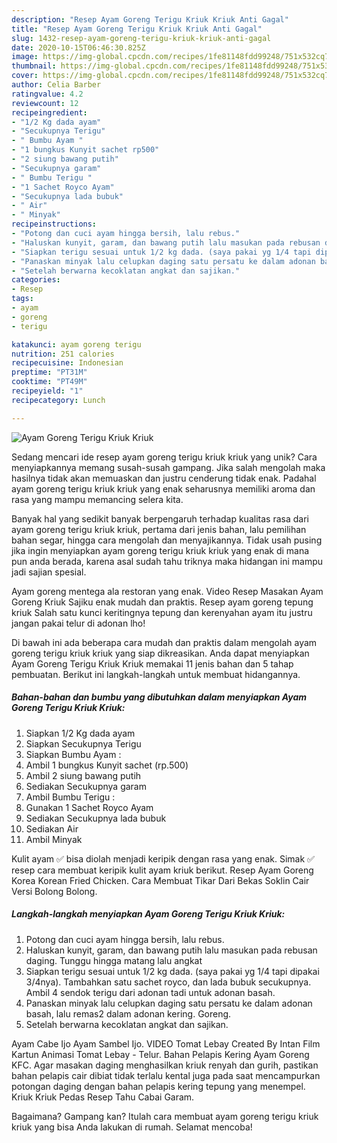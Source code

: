 ```yaml
---
description: "Resep Ayam Goreng Terigu Kriuk Kriuk Anti Gagal"
title: "Resep Ayam Goreng Terigu Kriuk Kriuk Anti Gagal"
slug: 1432-resep-ayam-goreng-terigu-kriuk-kriuk-anti-gagal
date: 2020-10-15T06:46:30.825Z
image: https://img-global.cpcdn.com/recipes/1fe81148fdd99248/751x532cq70/ayam-goreng-terigu-kriuk-kriuk-foto-resep-utama.jpg
thumbnail: https://img-global.cpcdn.com/recipes/1fe81148fdd99248/751x532cq70/ayam-goreng-terigu-kriuk-kriuk-foto-resep-utama.jpg
cover: https://img-global.cpcdn.com/recipes/1fe81148fdd99248/751x532cq70/ayam-goreng-terigu-kriuk-kriuk-foto-resep-utama.jpg
author: Celia Barber
ratingvalue: 4.2
reviewcount: 12
recipeingredient:
- "1/2 Kg dada ayam"
- "Secukupnya Terigu"
- " Bumbu Ayam "
- "1 bungkus Kunyit sachet rp500"
- "2 siung bawang putih"
- "Secukupnya garam"
- " Bumbu Terigu "
- "1 Sachet Royco Ayam"
- "Secukupnya lada bubuk"
- " Air"
- " Minyak"
recipeinstructions:
- "Potong dan cuci ayam hingga bersih, lalu rebus."
- "Haluskan kunyit, garam, dan bawang putih lalu masukan pada rebusan daging. Tunggu hingga matang lalu angkat"
- "Siapkan terigu sesuai untuk 1/2 kg dada. (saya pakai yg 1/4 tapi dipakai 3/4nya). Tambahkan satu sachet royco, dan lada bubuk secukupnya. Ambil 4 sendok terigu dari adonan tadi untuk adonan basah."
- "Panaskan minyak lalu celupkan daging satu persatu ke dalam adonan basah, lalu remas2 dalam adonan kering. Goreng."
- "Setelah berwarna kecoklatan angkat dan sajikan."
categories:
- Resep
tags:
- ayam
- goreng
- terigu

katakunci: ayam goreng terigu 
nutrition: 251 calories
recipecuisine: Indonesian
preptime: "PT31M"
cooktime: "PT49M"
recipeyield: "1"
recipecategory: Lunch

---
```



![Ayam Goreng Terigu Kriuk Kriuk](https://img-global.cpcdn.com/recipes/1fe81148fdd99248/751x532cq70/ayam-goreng-terigu-kriuk-kriuk-foto-resep-utama.jpg)

Sedang mencari ide resep ayam goreng terigu kriuk kriuk yang unik? Cara menyiapkannya memang susah-susah gampang. Jika salah mengolah maka hasilnya tidak akan memuaskan dan justru cenderung tidak enak. Padahal ayam goreng terigu kriuk kriuk yang enak seharusnya memiliki aroma dan rasa yang mampu memancing selera kita.

Banyak hal yang sedikit banyak berpengaruh terhadap kualitas rasa dari ayam goreng terigu kriuk kriuk, pertama dari jenis bahan, lalu pemilihan bahan segar, hingga cara mengolah dan menyajikannya. Tidak usah pusing jika ingin menyiapkan ayam goreng terigu kriuk kriuk yang enak di mana pun anda berada, karena asal sudah tahu triknya maka hidangan ini mampu jadi sajian spesial.

Ayam goreng mentega ala restoran yang enak. Video Resep Masakan Ayam Goreng Kriuk Sajiku enak mudah dan praktis. Resep ayam goreng tepung kriuk Salah satu kunci keritingnya tepung dan kerenyahan ayam itu justru jangan pakai telur di adonan lho!


Di bawah ini ada beberapa cara mudah dan praktis dalam mengolah ayam goreng terigu kriuk kriuk yang siap dikreasikan. Anda dapat menyiapkan Ayam Goreng Terigu Kriuk Kriuk memakai 11 jenis bahan dan 5 tahap pembuatan. Berikut ini langkah-langkah untuk membuat hidangannya.

<!--inarticleads1-->

##### Bahan-bahan dan bumbu yang dibutuhkan dalam menyiapkan Ayam Goreng Terigu Kriuk Kriuk:

1. Siapkan 1/2 Kg dada ayam
1. Siapkan Secukupnya Terigu
1. Siapkan  Bumbu Ayam :
1. Ambil 1 bungkus Kunyit sachet (rp.500)
1. Ambil 2 siung bawang putih
1. Sediakan Secukupnya garam
1. Ambil  Bumbu Terigu :
1. Gunakan 1 Sachet Royco Ayam
1. Sediakan Secukupnya lada bubuk
1. Sediakan  Air
1. Ambil  Minyak


Kulit ayam ✅ bisa diolah menjadi keripik dengan rasa yang enak. Simak ✅ resep cara membuat keripik kulit ayam kriuk berikut. Resep Ayam Goreng Korea Korean Fried Chicken. Cara Membuat Tikar Dari Bekas Soklin Cair Versi Bolong Bolong. 

<!--inarticleads2-->

##### Langkah-langkah menyiapkan Ayam Goreng Terigu Kriuk Kriuk:

1. Potong dan cuci ayam hingga bersih, lalu rebus.
1. Haluskan kunyit, garam, dan bawang putih lalu masukan pada rebusan daging. Tunggu hingga matang lalu angkat
1. Siapkan terigu sesuai untuk 1/2 kg dada. (saya pakai yg 1/4 tapi dipakai 3/4nya). Tambahkan satu sachet royco, dan lada bubuk secukupnya. Ambil 4 sendok terigu dari adonan tadi untuk adonan basah.
1. Panaskan minyak lalu celupkan daging satu persatu ke dalam adonan basah, lalu remas2 dalam adonan kering. Goreng.
1. Setelah berwarna kecoklatan angkat dan sajikan.


Ayam Cabe Ijo Ayam Sambel Ijo. VIDEO Tomat Lebay Created By Intan Film Kartun Animasi Tomat Lebay - Telur. Bahan Pelapis Kering Ayam Goreng KFC. Agar masakan daging menghasilkan kriuk renyah dan gurih, pastikan bahan pelapis cair dibiat tidak terlalu kental juga pada saat mencampurkan potongan daging dengan bahan pelapis kering tepung yang menempel. Kriuk Kriuk Pedas Resep Tahu Cabai Garam. 

Bagaimana? Gampang kan? Itulah cara membuat ayam goreng terigu kriuk kriuk yang bisa Anda lakukan di rumah. Selamat mencoba!
